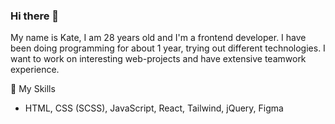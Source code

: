 ### Hi there 👋


My name is Kate, I am 28 years old and I'm a frontend developer. I have been doing programming for about 1 year, trying out different technologies. I want to work on interesting web-projects and have extensive teamwork experience.

📌 My Skills
+ HTML, CSS (SCSS), JavaScript, React, Tailwind, jQuery, Figma

<!--
**nbirdie/nbirdie** is a ✨ _special_ ✨ repository because its `README.md` (this file) appears on your GitHub profile.

Here are some ideas to get you started:

- 🔭 I’m currently working on ...
- 🌱 I’m currently learning ...
- 👯 I’m looking to collaborate on ...
- 🤔 I’m looking for help with ...
- 💬 Ask me about ...
- 📫 How to reach me: ...
- 😄 Pronouns: ...
- ⚡ Fun fact: ...
-->
